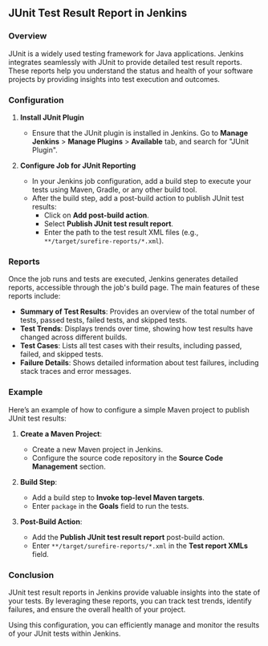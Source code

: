 ## JUnit Test Result Report in Jenkins

### Overview
JUnit is a widely used testing framework for Java applications. Jenkins integrates seamlessly with JUnit to provide detailed test result reports. These reports help you understand the status and health of your software projects by providing insights into test execution and outcomes.

### Configuration

1. **Install JUnit Plugin**
   - Ensure that the JUnit plugin is installed in Jenkins. Go to **Manage Jenkins** > **Manage Plugins** > **Available** tab, and search for "JUnit Plugin".

2. **Configure Job for JUnit Reporting**
   - In your Jenkins job configuration, add a build step to execute your tests using Maven, Gradle, or any other build tool.
   - After the build step, add a post-build action to publish JUnit test results:
     - Click on **Add post-build action**.
     - Select **Publish JUnit test result report**.
     - Enter the path to the test result XML files (e.g., `**/target/surefire-reports/*.xml`).

### Reports

Once the job runs and tests are executed, Jenkins generates detailed reports, accessible through the job's build page. The main features of these reports include:

- **Summary of Test Results**: Provides an overview of the total number of tests, passed tests, failed tests, and skipped tests.
- **Test Trends**: Displays trends over time, showing how test results have changed across different builds.
- **Test Cases**: Lists all test cases with their results, including passed, failed, and skipped tests.
- **Failure Details**: Shows detailed information about test failures, including stack traces and error messages.

### Example

Here’s an example of how to configure a simple Maven project to publish JUnit test results:

1. **Create a Maven Project**:
   - Create a new Maven project in Jenkins.
   - Configure the source code repository in the **Source Code Management** section.

2. **Build Step**:
   - Add a build step to **Invoke top-level Maven targets**.
   - Enter `package` in the **Goals** field to run the tests.

3. **Post-Build Action**:
   - Add the **Publish JUnit test result report** post-build action.
   - Enter `**/target/surefire-reports/*.xml` in the **Test report XMLs** field.

### Conclusion

JUnit test result reports in Jenkins provide valuable insights into the state of your tests. By leveraging these reports, you can track test trends, identify failures, and ensure the overall health of your project.

Using this configuration, you can efficiently manage and monitor the results of your JUnit tests within Jenkins.
